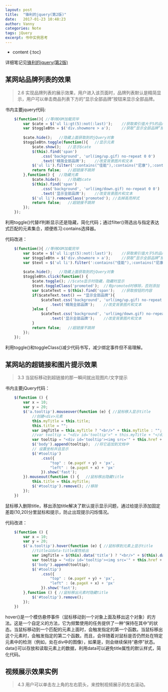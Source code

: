 ```yaml
---
layout: post
title:  "锋利的jquery(第2版)"
date:   2017-01-23 10:48:23
author: Vanny
categories: Note
tags: jQuery
excerpt: 书中实例思考
---
```


* content
{:toc}

详细笔记见[锋利的jquery(第2版)](https://github.com/VannySi/vanny/blob/master/00NoteBook/05JQuery.md)

## 某网站品牌列表的效果

> 2.6 实现品牌列表的展示效果，用户进入该页面时，品牌列表默认是精简显示，用户可以单击商品列表下方的“显示全部品牌”按钮来显示全部品牌。

书内主要jquery代码:

```js
    $(function(){ //等待DOM加载完毕                              
        var $cate = $('ul li:gt(5):not(:last)');    //获取索引值大于5的品牌集合对象(除最后一条)
        var $toggleBtn = $('div.showmore > a');     //获取“显示全部品牌”按钮
        
        $cate.hide();   //隐藏上面获取到的jQuery对象
        $toggleBtn.toggle(function(){   //显示元素
            $cate.show();   //显示$cate
            $(this).find('span')
                .css('background', 'url(img/up.gif) no-repeat 0 0')
                .text('精简全部品牌');    //改变背景图片和文本
            $('ul li').filter(':contains("佳能"),:contains("尼康"),:contains("奥林尼斯")').addClass('promoted'); //添加高亮样式
            return false;   //超链接不跳转 
        },function() {  //隐藏元素
            $cate.hide();   //隐藏$cate
            $(this).find('span')
                .css('background', 'url(img/down.gif) no-repeat 0 0')
                .text('显示全部品牌');    //改变背景图片和文本
            $('ul li').removeClass('promoted'); //去掉高亮样式
            return false;   //超链接不跳转 
        });
    });
```

利用toggle()代替if判断显示还是隐藏，简化代码；通过filter()筛选出与指定表达式匹配的元素集合，顺便练习:contains选择器。

代码改进：

```js
    $(function(){ //等待DOM加载完毕                              
        var $cate = $('ul li:gt(5):not(:last)');    //获取索引值大于5的品牌集合对象(除最后一条)
        var $toggleBtn = $('div.showmore > a');     //获取“显示全部品牌”按钮
        var $text = $('ul li').filter(':contains("佳能"),:contains("尼康"),:contains("奥林尼斯")'); //获取高亮品牌对象
        
        $cate.hide();   //隐藏上面获取到的jQuery对象
        $toggleBtn.click(function() {
            $cate.toggle(); //$cate显示时隐藏，隐藏时显示
            $text.toggleClass('promoted');  //有promoted时移除，否则添加
            var $cateText = $(this).find('span');   //获取按钮的内容
            if($cateText.text() == "显示全部品牌"){
                $cateText.css('background', 'url(img/up.gif) no-repeat 0 0')
                    .text('精简全部品牌');    //改变背景图片和文本
            }else {
                $cateText.css('background', 'url(img/down.gif) no-repeat 0 0')
                    .text('显示全部品牌');    //改变背景图片和文本
            }
            return false;   //超链接不跳转 
        });
    });
```

利用toggle()和toggleClass()减少代码书写，减少绑定事件但不易理解。

## 某网站的超链接和图片提示效果

> 3.3 当鼠标移动到超链接的那一瞬间就出现图片/文字提示

书内主要jQuery代码：

```js
    $(function () {
        var x = 10;
        var y = 20;
        $('a.tooltip').mouseover(function (e) { //鼠标移入显示title
            //创建<div>元素
            this.myTitle = this.title;
            this.title = "";
            var imgTitle = this.myTitle ? "<br/>" + this.myTitle : "";
            //var tooltip = "<div id='tooltip'>" + this.myTitle + "</div>";
            var tooltip = "<div id='tooltip'><img src='" + this.href + "' alt='产品预览图'>" + imgTitle + "</div>";
            $('body').append(tooltip);  //将它追加到文档中
            // 设置坐标并且显示
            $('#tooltip')
                .css({
                    "top" : (e.pageY + y) + 'px',
                    "left" : (e.pageX + x) + 'px'
                }).show('fast');
        }).mouseout(function () {   //鼠标移出隐藏title
            this.title = this.myTitle;
            $('#tooltip').remove(); //移除
        });
    })
```

鼠标移入删除title，移出添加title解决了默认提示显示问题，通过给提示添加固定差距(10,20)分里鼠标和提示，防止出现提示闪烁情况。

代码改进：

```js
    $(function () {
        var x = 10;
        var y = 20;
        $('a.tooltip').hover(function (e) { //鼠标移到元素上显示title
            //title以data-title属性给出
            var imgTitle = $(this).data('title') ? "<br/>" + $(this).data('title') : "";
            var tooltip = "<div id='tooltip'><img src='" + this.href + "' alt='产品预览图'>" + imgTitle + "</div>";
            $('body').append(tooltip);
            $('#tooltip')
                .css({
                    "top" : (e.pageY + y) + 'px',
                    "left" : (e.pageX + x) + 'px'
                }).show('fast');
        },function () { //鼠标移出元素时隐藏title
            $('#tooltip').remove();
        });
    })
```

hover()是一个模仿悬停事件（鼠标移动到一个对象上面及移出这个对象）的方法。这是一个自定义的方法，它为频繁使用的任务提供了一种“保持在其中”的状态。当鼠标移动到一个匹配的元素上面时，会触发指定的第一个函数。当鼠标移出这个元素时，会触发指定的第二个函数。而且，会伴随着对鼠标是否仍然处在特定元素中的检测（例如，处在div中的图像），如果是，则会继续保持“悬停”状态。data()可以存放和读取元素上的数据，利用data可以避免title属性的默认样式，简化代码。

## 视频展示效果实例

> 4.3 用户可以单击左上角的左右箭头，来控制视频展示的左右滚动。

